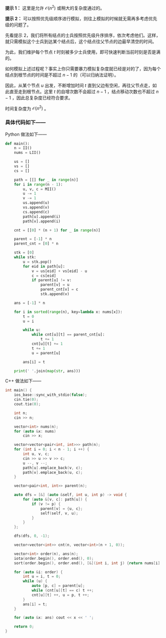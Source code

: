 **提示 1：** 这里是允许 $\mathcal{O}(n^2)$ 或稍大的复杂度通过的。

**提示 2：** 可以按照优先级顺序进行模拟，则往上模拟的时候就无需再多考虑优先级的问题了。

先看提示 2，我们将所有结点的士兵按照优先级升序排序，依次考虑他们。这样，就只需模拟这个士兵到达某个结点后，这个结点往父节点的边最早清空的时间。

为此，我们维护每个节点 $t$ 时刻被多少士兵使用，即可快速判断当前时刻是否是满的。

如何模拟上述过程呢？事实上你只需要暴力模拟复杂度就已经是对的了，因为每个结点到根节点的时间是不超过 $n-1$ 的（可以归纳法证明）。

因此，从某个节点 $u$ 出发，不断增加时间 $t$ 直到父边有空闲，再往父节点走，如此直至走到根节点。这里 $t$ 的自增次数不会超过 $n-1$ ，结点移动次数也不超过 $n-1$ ，因此总复杂度已经符合要求。

时间复杂度为 $\mathcal{O}(n^2)$ 。

### 具体代码如下——

Python 做法如下——

```Python []
def main():
    n = II()
    nums = LII()

    us = []
    vs = []
    cs = []

    path = [[] for _ in range(n)]
    for i in range(n - 1):
        u, v, c = MII()
        u -= 1
        v -= 1
        us.append(u)
        vs.append(v)
        cs.append(c)
        path[u].append(i)
        path[v].append(i)

    cnt = [[0] * (n + 1) for _ in range(n)]

    parent = [-1] * n
    parent_cnt = [0] * n

    stk = [0]
    while stk:
        u = stk.pop()
        for eid in path[u]:
            v = us[eid] + vs[eid] - u
            c = cs[eid]
            if parent[u] != v:
                parent[v] = u
                parent_cnt[v] = c
                stk.append(v)

    ans = [-1] * n

    for i in sorted(range(n), key=lambda x: nums[x]):
        t = 0
        u = i

        while u:
            while cnt[u][t] == parent_cnt[u]:
                t += 1
            cnt[u][t] += 1
            t += 1
            u = parent[u]

        ans[i] = t

    print(' '.join(map(str, ans)))
```

C++ 做法如下——

```cpp []
int main() {
    ios_base::sync_with_stdio(false);
    cin.tie(0);
    cout.tie(0);

    int n;
    cin >> n;

    vector<int> nums(n);
    for (auto &x: nums)
        cin >> x;

    vector<vector<pair<int, int>>> path(n);
    for (int i = 0; i < n - 1; i ++) {
        int u, v, c;
        cin >> u >> v >> c;
        u --, v --;
        path[u].emplace_back(v, c);
        path[v].emplace_back(u, c);
    }

    vector<pair<int, int>> parent(n);

    auto dfs = [&] (auto &self, int u, int p) -> void {
        for (auto &[v, c]: path[u]) {
            if (v != p) {
                parent[v] = {u, c};
                self(self, v, u);
            }
        }
    };

    dfs(dfs, 0, -1);

    vector<vector<int>> cnt(n, vector<int>(n + 1, 0));

    vector<int> order(n), ans(n);
    iota(order.begin(), order.end(), 0);
    sort(order.begin(), order.end(), [&](int i, int j) {return nums[i] < nums[j];});

    for (auto &i: order) {
        int u = i, t = 0;
        while (u) {
            auto [p, c] = parent[u];
            while (cnt[u][t] == c) t ++;
            cnt[u][t] ++, u = p, t ++;
        }
        ans[i] = t;
    }

    for (auto &x: ans) cout << x << ' ';

    return 0;
}
```